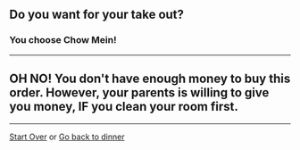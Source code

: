 ## Do you want for your take out?
### You choose Chow Mein!
---
OH NO! You don't have enough money to buy this order. However, your parents is willing to give you money, IF you clean your room first.
---

---
[Start Over](../cooking-food.md)
or
[Go back to dinner](dinner.md)
